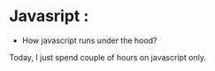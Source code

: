 # Javasript :
   - How javascript runs under the hood?

Today, I just spend couple of hours on javascript only. 






